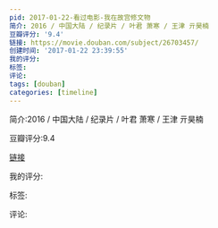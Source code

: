 ```yaml
---
pid: 2017-01-22-看过电影-我在故宫修文物
简介: 2016 / 中国大陆 / 纪录片 / 叶君 萧寒 / 王津 亓昊楠
豆瓣评分: '9.4'
链接: https://movie.douban.com/subject/26703457/
创建时间: '2017-01-22 23:39:55'
我的评分:
标签:
评论:
tags: [douban]
categories: [timeline]
---
```

简介:2016 / 中国大陆 / 纪录片 / 叶君 萧寒 / 王津 亓昊楠

豆瓣评分:9.4

[链接](https://movie.douban.com/subject/26703457/)

我的评分:

标签:

评论:

